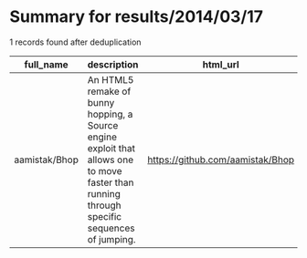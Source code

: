 
# Summary for results/2014/03/17
    
1 records found after deduplication

| full_name | description | html_url | matched_list | matched_count | pushed_at | size | stargazers_count | language | forks_count |
|---------------|----------------------------------------------------------------------------------------------------------------------------------------------|----------------------------------|----------------|-----------------|---------------------------|--------|--------------------|------------|---------------|
| aamistak/Bhop | An HTML5 remake of bunny hopping, a Source engine exploit that allows one to move faster than running through specific sequences of jumping. | https://github.com/aamistak/Bhop | ['exploit'] | 1 | 2014-03-17 06:01:26+00:00 | 178 | 1 | JavaScript | 0 |
